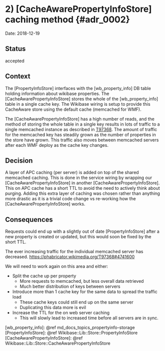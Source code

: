 # 2) [CacheAwarePropertyInfoStore] caching method  {#adr_0002}

Date: 2018-12-19

## Status

accepted

## Context

The [PropertyInfoStore] interfaces with the [wb_property_info] DB table holding information about wikibase properties.
The [CacheAwarePropertyInfoStore] stores the whole of the [wb_property_info]  table in a single cache key.
The Wikibase wiring is setup to provide this CacheAware store using the default cache (memcached for WMF).

The [CacheAwarePropertyInfoStore] has a high number of reads, and the method of storing the whole table in a single key
results in lots of traffic to a single memcached instance as described in [T97368].
The amount of traffic for the memcached key has steadily grown as the number of properties in the store have grown.
This traffic also moves between memcached servers after each WMF deploy as the cache key changes.

## Decision

A layer of APC caching (per server) is added on top of the shared memcached caching.
This is done in the service wiring by wrapping our [CacheAwarePropertyInfoStore] in another [CacheAwarePropertyInfoStore].
This on APC cache has a short TTL to avoid the need to actively think about purging.
Adding this extra layer of caching was chosen rather than anything more drastic as it is a trivial code change vs re-working how the [CacheAwarePropertyInfoStore] works.

## Consequences

Requests could end up with a slightly out of date [PropertyInfoStore] after a new property is created or updated, but
this would soon be fixed by the short TTL.

The ever increasing traffic for the individual memcached server has decreased.
https://phabricator.wikimedia.org/T97368#4741600

We will need to work again on this area and either:
 - Split the cache up per property
   - More requests to memcached, but less overall data retrieved
   - Much better distribution of keys between servers
 - Introduce more than 1 cache key for the same data to spread the traffic load
   - These cache keys could still end up on the same server
   - Duplicating this data more is evil
 - Increase the TTL for the on web server caching
   - This will slowly lead to increased time before all servers are in sync.

[T97368]: https://phabricator.wikimedia.org/T97368
[wb_property_info]: @ref md_docs_topics_propertyinfo-storage
[PropertyInfoStore]: @ref Wikibase::Lib::Store::PropertyInfoStore
[CacheAwarePropertyInfoStore]: @ref Wikibase::Lib::Store::CacheAwarePropertyInfoStore
